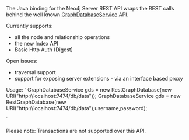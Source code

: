 The Java binding for the Neo4j Server REST API wraps the REST calls behind the well known
[GraphDatabaseService](http://api.neo4j.org/1.2/org/neo4j/graphdb/GraphDatabaseService.html) API.

Currently supports:
* all the node and relationship operations
* the new Index API
* Basic Http Auth (Digest)

Open issues:
* traversal support
* support for exposing server extensions - via an interface based proxy

Usage:
`
GraphDatabaseService gds = new RestGraphDatabase(new URI("http://localhost:7474/db/data"));
GraphDatabaseService gds = new RestGraphDatabase(new URI("http://localhost:7474/db/data"),username,password);

<bean id="graphDbService" class="org.neo4j.rest.graphdb.RestGraphDatabase" destroy-method="shutdown">
    <constructor-arg index="0" value="http://localhost:7474/db/data" />
</bean>
`

Please note: Transactions are not supported over this API.

